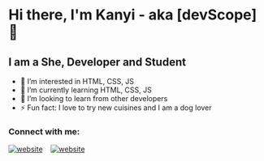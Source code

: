 # Hi there, I'm Kanyi - aka [devScope]👋

## I am a She, Developer and Student
- 👀 I’m interested in HTML, CSS, JS
- 🌱 I’m currently learning HTML, CSS, JS
- 👯 I’m looking to learn from other developers 
- ⚡ Fun fact: I love to try new cuisines and I am a dog lover
 
### Connect with me:
[![website](./img/linkedin-light.svg)](https://linkedin.com/in/wamuyu-kanyi-337a52219#gh-light-mode-only)
&nbsp;&nbsp;
[![website](./img/instagram-light.svg)](https://instagram.com/iamwamuyu_kanye#gh-light-mode-only)

<!---
WamuyuKanyi/WamuyuKanyi is a ✨ special ✨ repository because its `README.md` (this file) appears on your GitHub profile.
You can click the Preview link to take a look at your changes.
--->
